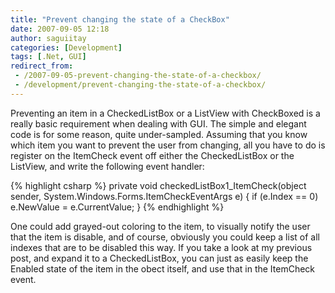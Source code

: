 ```yaml
---
title: "Prevent changing the state of a CheckBox"
date: 2007-09-05 12:18
author: saguiitay
categories: [Development]
tags: [.Net, GUI]
redirect_from:
 - /2007-09-05-prevent-changing-the-state-of-a-checkbox/
 - /development/prevent-changing-the-state-of-a-checkbox/
---
```

Preventing an item in a CheckedListBox or a ListView with CheckBoxed is a really basic requirement when dealing with GUI. The simple and elegant code is for some reason, quite under-sampled. Assuming that you know which item you want to prevent the user from changing, all you have to do is register on the ItemCheck event off either the CheckedListBox or the ListView, and write the following event handler:

{% highlight csharp %}
private void checkedListBox1_ItemCheck(object sender, System.Windows.Forms.ItemCheckEventArgs e)
{
    if (e.Index == 0)
        e.NewValue = e.CurrentValue;
}
{% endhighlight %}

One could add grayed-out coloring to the item, to visually notify the user that the item is disable, and of course, obviously you could keep a list of all indexes that are to be disabled this way. If you take a look at my previous post, and expand it to a CheckedListBox, you can just as easily keep the Enabled state of the item in the obect itself, and use that in the ItemCheck event.



